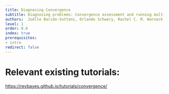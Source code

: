 ```yaml
---
title: Diagnosing Convergence
subtitle: Diagnosing problems: Convergence assessment and running multiple chains
authors:  Joëlle Barido-Sottani, Orlando Schwery, Rachel C. M. Warnock, Chi Zhang, April Marie Wright
level: 1
order: 0.6
index: true
prerequisites:
- intro
redirect: false
---
```



# Relevant existing tutorials:
https://revbayes.github.io/tutorials/convergence/
